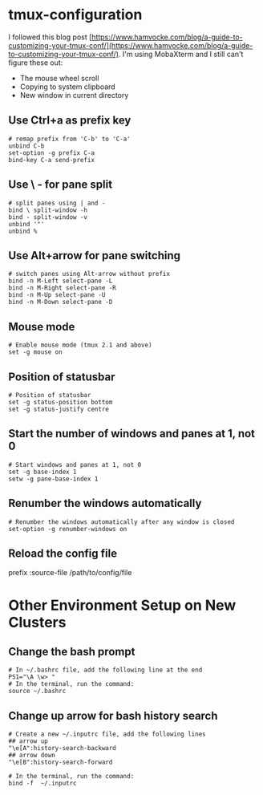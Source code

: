 # tmux-configuration
I followed this blog post [https://www.hamvocke.com/blog/a-guide-to-customizing-your-tmux-conf/](https://www.hamvocke.com/blog/a-guide-to-customizing-your-tmux-conf/).
I'm using MobaXterm and I still can't figure these out:
* The mouse wheel scroll
* Copying to system clipboard
* New window in current directory


## Use Ctrl+a as prefix key
```
# remap prefix from 'C-b' to 'C-a'
unbind C-b
set-option -g prefix C-a
bind-key C-a send-prefix
```

## Use \ - for pane split
```
# split panes using | and -
bind \ split-window -h
bind - split-window -v
unbind '"'
unbind %
```

## Use Alt+arrow for pane switching
```
# switch panes using Alt-arrow without prefix
bind -n M-Left select-pane -L
bind -n M-Right select-pane -R
bind -n M-Up select-pane -U
bind -n M-Down select-pane -D
```

## Mouse mode
```
# Enable mouse mode (tmux 2.1 and above)
set -g mouse on
```

## Position of statusbar
```
# Position of statusbar
set -g status-position bottom
set -g status-justify centre
```

## Start the number of windows and panes at 1, not 0
```
# Start windows and panes at 1, not 0
set -g base-index 1
setw -g pane-base-index 1
```

## Renumber the windows automatically
```
# Renumber the windows automatically after any window is closed 
set-option -g renumber-windows on
```

## Reload the config file
prefix :source-file /path/to/config/file

# Other Environment Setup on New Clusters

## Change the bash prompt
```
# In ~/.bashrc file, add the following line at the end
PS1="\A \w> "
# In the terminal, run the command:
source ~/.bashrc
```
## Change up arrow for bash history search 
```
# Create a new ~/.inputrc file, add the following lines
## arrow up
"\e[A":history-search-backward
## arrow down
"\e[B":history-search-forward

# In the terminal, run the command:
bind -f  ~/.inputrc
```
